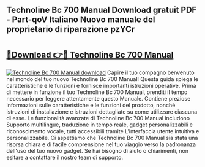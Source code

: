 ## Technoline Bc 700 Manual Download gratuit PDF - Part-qoV Italiano Nuovo manuale del proprietario di riparazione pzYCr

# <h2><a href="http://dfblni.blite.top/?on=Technoline+Bc+700+Manual">🔗Download 👉🔴 Technoline Bc 700 Manual</a></h2>

[![Technoline Bc 700 Manual download](https://i.imgur.com/lujVjoI.png)](http://dfblni.blite.top/?on=Technoline+Bc+700+Manual)
Capire il tuo compagno benvenuto nel mondo del tuo nuovo Technoline Bc 700 Manual! Questa guida spiega le caratteristiche e le funzioni e fornisce importanti istruzioni operative. Prima di mettere in funzione il tuo Technoline Bc 700 Manual, prenditi il tempo necessario per leggere attentamente questo Manuale. Contiene preziose informazioni sulle caratteristiche e le funzioni del prodotto, nonché istruzioni di installazione e istruzioni dettagliate su come utilizzare ciascuna di esse. Le funzionalità avanzate di Technoline Bc 700 Manual includono Supporto multilingue, traduzione in tempo reale, gadget personalizzabili e riconoscimento vocale, tutti accessibili tramite L'interfaccia utente intuitiva e personalizzabile. Ci aspettiamo che Technoline Bc 700 Manual sia stata una risorsa chiara e di facile comprensione nel tuo viaggio verso la padronanza dell'uso del tuo nuovo gadget. Se hai bisogno di aiuto o chiarimenti, non esitare a contattare il nostro team di supporto.
